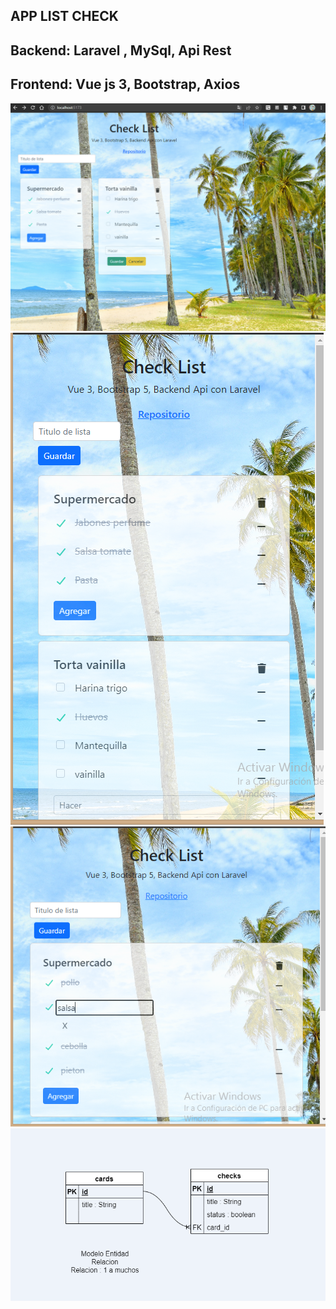 ## APP LIST CHECK
## Backend: Laravel , MySql, Api Rest
## Frontend: Vue js 3, Bootstrap, Axios

![Screenshot](img_demo/demo1.png)
![Screenshot](img_demo/demo2.png)
![Screenshot](img_demo/demo5.png)
![Screenshot](img_demo/MER_ER.png)